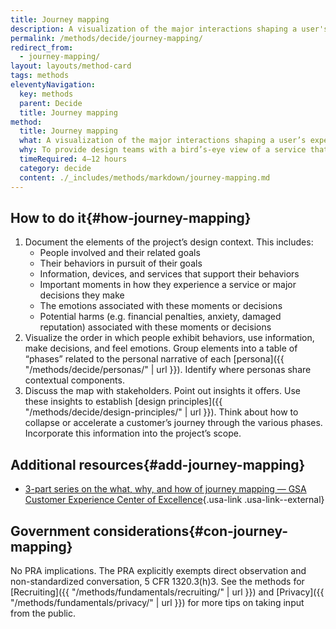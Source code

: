 ```yaml
---
title: Journey mapping
description: A visualization of the major interactions shaping a user's experience of a product or service.
permalink: /methods/decide/journey-mapping/
redirect_from:
  - journey-mapping/
layout: layouts/method-card
tags: methods
eleventyNavigation:
  key: methods
  parent: Decide
  title: Journey mapping
method:
  title: Journey mapping
  what: A visualization of the major interactions shaping a user’s experience of a product or service.
  why: To provide design teams with a bird’s-eye view of a service that helps them see the sequence of interactions that make up a user’s experience including the complexity, successes, pain points, and emotions users experience from the earliest phases of researching a product or service all the way through adoption.
  timeRequired: 4–12 hours
  category: decide
  content: ./_includes/methods/markdown/journey-mapping.md
---
```


## How to do it{#how-journey-mapping}

1. Document the elements of the project’s design context. This includes:
    - People involved and their related goals
    - Their behaviors in pursuit of their goals
    - Information, devices, and services that support their behaviors
    - Important moments in how they experience a service or major decisions they make
    - The emotions associated with these moments or decisions
    - Potential harms (e.g. financial penalties, anxiety, damaged reputation) associated with these moments or decisions
2. Visualize the order in which people exhibit behaviors, use information, make decisions, and feel emotions. Group elements into a table of “phases” related to the personal narrative of each [persona]({{ "/methods/decide/personas/" | url }}). Identify where personas share contextual components.
3. Discuss the map with stakeholders. Point out insights it offers. Use these insights to establish [design principles]({{ "/methods/decide/design-principles/" | url }}). Think about how to collapse or accelerate a customer’s journey through the various phases. Incorporate this information into the project’s scope.

<section class="method--section method--section--additional-resources" markdown="1">

## Additional resources{#add-journey-mapping}

- [3-part series on the what, why, and how of journey mapping  — GSA Customer Experience Center of Excellence](https://coe.gsa.gov/2019/04/17/cx-update-9.html){.usa-link .usa-link--external}
</section>

<section class="method--section method--section--government-considerations" markdown="1" >

## Government considerations{#con-journey-mapping}

No PRA implications. The PRA explicitly exempts direct observation and non-standardized conversation, 5 CFR 1320.3(h)3. See the methods for
[Recruiting]({{ "/methods/fundamentals/recruiting/" | url }}) and [Privacy]({{ "/methods/fundamentals/privacy/" | url }}) for more tips on taking input from the public.
</section>
